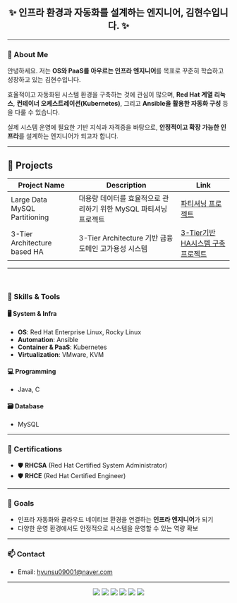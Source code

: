 <h2 align="center">✨ 인프라 환경과 자동화를 설계하는 엔지니어, 김현수입니다. ✨</h2>

---

### 👋 About Me
안녕하세요. 저는 **OS와 PaaS를 아우르는 인프라 엔지니어**를 목표로 꾸준히 학습하고 성장하고 있는 김현수입니다.

효율적이고 자동화된 시스템 환경을 구축하는 것에 관심이 많으며, **Red Hat 계열 리눅스**, **컨테이너 오케스트레이션(Kubernetes)**, 그리고 **Ansible을 활용한 자동화 구성** 등을 다룰 수 있습니다.  

실제 시스템 운영에 필요한 기반 지식과 자격증을 바탕으로, **안정적이고 확장 가능한 인프라**를 설계하는 엔지니어가 되고자 합니다.

---

## 🚀 Projects

| Project Name | Description | Link |
|--------------|-------------|------|
| Large Data MySQL Partitioning | 대용량 데이터를 효율적으로 관리하기 위한 MySQL 파티셔닝 프로젝트 | [파티셔닝 프로젝트](https://github.com/shin-kibeom/large-data-mysql-partitioning) |
| 3-Tier Architecture based HA | 3-Tier Architecture 기반 금융 도메인 고가용성 시스템 | [3-Tier기반 HA시스템 구축 프로젝트](https://github.com/moonstone0514/technical_seminar) |
---
<br>


### 🧰 Skills & Tools

#### 🖥️ System & Infra
- **OS**: Red Hat Enterprise Linux, Rocky Linux
- **Automation**: Ansible
- **Container & PaaS**: Kubernetes
- **Virtualization**: VMware, KVM

#### 💻 Programming
- Java, C

#### 🗃️ Database
- MySQL

---

### 📜 Certifications
- 🛡️ **RHCSA** (Red Hat Certified System Administrator)  
- 🛡️ **RHCE** (Red Hat Certified Engineer)

---

### 🎯 Goals
- 인프라 자동화와 클라우드 네이티브 환경을 연결하는 **인프라 엔지니어**가 되기
- 다양한 운영 환경에서도 안정적으로 시스템을 운영할 수 있는 역량 확보

---

### 📫 Contact
- Email: hyunsu09001@naver.com
  

---



<p align="center">


<img src="https://img.shields.io/badge/Ansible-EE0000?sytle=for-the-badge&logo=Ansible&logoColor=Green"> 
<img src="https://img.shields.io/badge/Kubernetes-326CE5?sytle=for-the-badge&logo=Kubernetes&logoColor=BLUE">
 <img src="https://img.shields.io/badge/java-007396?style=for-the-badge&logo=java&logoColor=white">
   <img src="https://img.shields.io/badge/python-3776AB?style=for-the-badge&logo=python&logoColor=white">
   <img src="https://img.shields.io/badge/mysql-4479A1?style=for-the-badge&logo=mysql&logoColor=white">
 
   <img src="https://img.shields.io/badge/C-A8B9CC?style=for-the-badge&logo=&logoColor=black">
  </p> 
   </div>
